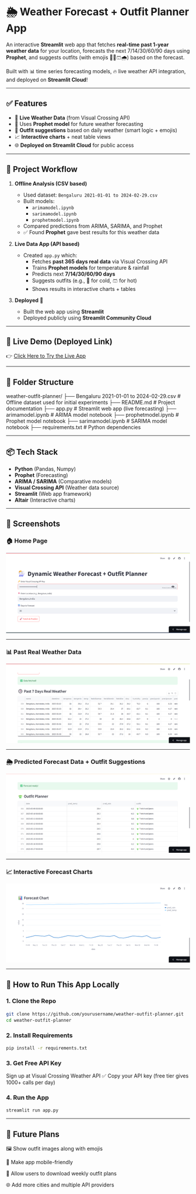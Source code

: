 # 🌦️ Weather Forecast + Outfit Planner App

An interactive **Streamlit** web app that fetches **real-time past 1-year weather data** for your location, forecasts the next 7/14/30/60/90 days using **Prophet**, and suggests outfits (with emojis 👕🧥🩳🌧️) based on the forecast.

Built with 📊 time series forecasting models, 🔥 live weather API integration, and deployed on **Streamlit Cloud**!

---

## ✅ Features

- 🚀 **Live Weather Data** (from Visual Crossing API)
- 🤖 Uses **Prophet model** for future weather forecasting
- 👕 **Outfit suggestions** based on daily weather (smart logic + emojis)
- 📈 **Interactive charts** + neat table views
- 🌐 **Deployed on Streamlit Cloud** for public access

---

## 📝 Project Workflow

1. **Offline Analysis (CSV based)**
    - Used dataset: `Bengaluru 2021-01-01 to 2024-02-29.csv`
    - Built models:
      - `arimamodel.ipynb`
      - `sarimamodel.ipynb`
      - `prophetmodel.ipynb`
    - Compared predictions from ARIMA, SARIMA, and Prophet
    - ✅ Found **Prophet** gave best results for this weather data

2. **Live Data App (API based)**
    - Created `app.py` which:
      - Fetches **past 365 days real data** via Visual Crossing API
      - Trains **Prophet models** for temperature & rainfall
      - Predicts next **7/14/30/60/90 days**
      - Suggests outfits (e.g., 🧥 for cold, 🩳 for hot)
      - Shows results in interactive charts + tables

3. **Deployed** 🚀
    - Built the web app using **Streamlit**
    - Deployed publicly using **Streamlit Community Cloud**

---

## 🚀 Live Demo (Deployed Link)

👉 [Click Here to Try the Live App]([https://your-streamlit-cloud-link](https://real-time-weather-app-chcivn69o7hvqkyqpweauy.streamlit.app/))

---

## 📂 Folder Structure

weather-outfit-planner/
├── Bengaluru 2021-01-01 to 2024-02-29.csv # Offline dataset used for initial experiments
├── README.md # Project documentation
├── app.py # Streamlit web app (live forecasting)
├── arimamodel.ipynb # ARIMA model notebook
├── prophetmodel.ipynb # Prophet model notebook
├── sarimamodel.ipynb # SARIMA model notebook
├── requirements.txt # Python dependencies


---

## 📦 Tech Stack

- **Python** (Pandas, Numpy)
- **Prophet** (Forecasting)
- **ARIMA / SARIMA** (Comparative models)
- **Visual Crossing API** (Weather data source)
- **Streamlit** (Web app framework)
- **Altair** (Interactive charts)

---

## 📸 Screenshots

### 🏠 Home Page
![Home Page](screenshots/homepage.png)

---

### 📊 Past Real Weather Data
![Past Real Data](screenshots/past_real_data.png)

---

### 🌦️ Predicted Forecast Data + Outfit Suggestions
![Predicted Data](screenshots/predicted_data.png)

---

### 📈 Interactive Forecast Charts
![Charts](screenshots/charts.png)


---


## 📝 How to Run This App Locally

### 1. Clone the Repo
```bash
git clone https://github.com/yourusername/weather-outfit-planner.git
cd weather-outfit-planner
```


### 2. Install Requirements
```bash
pip install -r requirements.txt
```

### 3. Get Free API Key
Sign up at Visual Crossing Weather API ✅
Copy your API key (free tier gives 1000+ calls per day)

### 4. Run the App
```bash
streamlit run app.py
```

---

## 🚧 Future Plans

🖼️ Show outfit images along with emojis

📱 Make app mobile-friendly

📅 Allow users to download weekly outfit plans

🌐 Add more cities and multiple API providers


